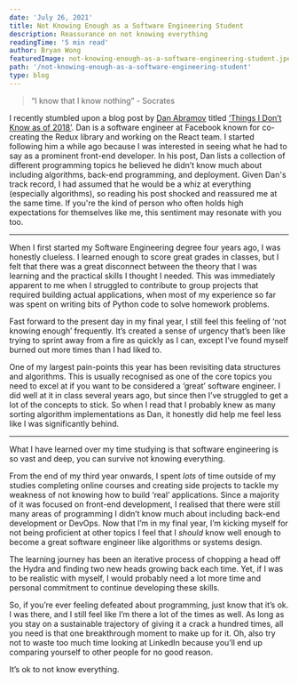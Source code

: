 ```yaml
---
date: 'July 26, 2021'
title: Not Knowing Enough as a Software Engineering Student
description: Reassurance on not knowing everything
readingTime: '5 min read'
author: Bryan Wong
featuredImage: not-knowing-enough-as-a-software-engineering-student.jpeg
path: '/not-knowing-enough-as-a-software-engineering-student'
type: blog
---
```


> “I know that I know nothing” - Socrates

I recently stumbled upon a blog post by [Dan Abramov](https://twitter.com/dan_abramov) titled [‘Things I Don’t Know as of 2018’](https://overreacted.io/things-i-dont-know-as-of-2018/). Dan is a software engineer at Facebook known for co-creating the Redux library and working on the React team. I started following him a while ago because I was interested in seeing what he had to say as a prominent front-end developer. In his post, Dan lists a collection of different programming topics he believed he didn’t know much about including algorithms, back-end programming, and deployment. Given Dan's track record, I had assumed that he would be a whiz at everything (especially algorithms), so reading his post shocked and reassured me at the same time. If you're the kind of person who often holds high expectations for themselves like me, this sentiment may resonate with you too.

---

When I first started my Software Engineering degree four years ago, I was honestly clueless. I learned enough to score great grades in classes, but I felt that there was a great disconnect between the theory that I was learning and the practical skills I thought I needed. This was immediately apparent to me when I struggled to contribute to group projects that required building actual applications, when most of my experience so far was spent on writing bits of Python code to solve homework problems.

Fast forward to the present day in my final year, I still feel this feeling of ‘not knowing enough’ frequently. It’s created a sense of urgency that’s been like trying to sprint away from a fire as quickly as I can, except I’ve found myself burned out more times than I had liked to.

One of my largest pain-points this year has been revisiting data structures and algorithms. This is usually recognised as one of the core topics you need to excel at if you want to be considered a ‘great’ software engineer. I did well at it in class several years ago, but since then I’ve struggled to get a lot of the concepts to stick. So when I read that I probably knew as many sorting algorithm implementations as Dan, it honestly did help me feel less like I was significantly behind.

---

What I have learned over my time studying is that software engineering is so vast and deep, you can survive not knowing everything.

From the end of my third year onwards, I spent _lots_ of time outside of my studies completing online courses and creating side projects to tackle my weakness of not knowing how to build ‘real’ applications. Since a majority of it was focused on front-end development, I realised that there were still many areas of programming I didn’t know much about including back-end development or DevOps. Now that I’m in my final year, I’m kicking myself for not being proficient at other topics I feel that I _should_ know well enough to become a great software engineer like algorithms or systems design.

The learning journey has been an iterative process of chopping a head off the Hydra and finding two new heads growing back each time. Yet, if I was to be realistic with myself, I would probably need a lot more time and personal commitment to continue developing these skills.

So, if you’re ever feeling defeated about programming, just know that it’s ok. I was there, and I still feel like I’m there a lot of the times as well. As long as you stay on a sustainable trajectory of giving it a crack a hundred times, all you need is that one breakthrough moment to make up for it. Oh, also try not to waste too much time looking at LinkedIn because you’ll end up comparing yourself to other people for no good reason.

It’s ok to not know everything.
